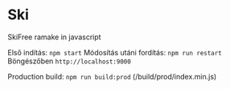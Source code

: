 # Ski

SkiFree ramake in javascript

Első indítás: `npm start`
Módosítás utáni fordítás: `npm run restart`
Böngészőben `http://localhost:9000`

Production build: `npm run build:prod` (/build/prod/index.min.js)
